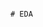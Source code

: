                                                                                                                           # EDA 
 

